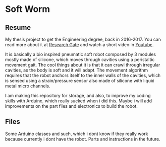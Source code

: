 # Soft Worm

## Resume

My thesis project to get the Engineering degree, back in 2016-2017. You can read more about it at 
[Research Gate](https://www.researchgate.net/publication/332063464_An_earthworm-inspired_soft_robot_with_perceptive_artificial_skin) and watch a short video
in [Youtube](https://www.youtube.com/watch?v=FZ2wraRIhEo).

It is basically a bio inspired pneumatic soft robot composed by 3 modules mostly made of silicone, which moves through cavities using a peristaltic
movement gait. The cool things about it is that it can crawl through irregular cavities, as the body is soft and it will adapt.
The movement algorithm requires that the robot anchors itself to the inner walls of the cavities, which is sensed
using a strain/pressure sensor also made of silicone with liquid metal micro channels. 

I am making this repository for storage, and also, to improve my coding skills with Arduino, which really sucked
when i did this. Maybe i will add improvements on the part files and electronics to build the robot.

## Files

Some Arduino classes and such, which i dont know if they really work because currently i dont have the robot. Parts and instructions in the future.